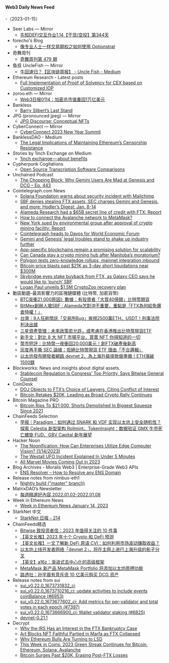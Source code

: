 #### Web3 Daily News Feed
-（2023-01-15）

- Seer Labs — Mirror
  - [先知DEFI交互作业1.14【干货/空投】第344天](https://mirror.xyz/seerlabs.eth/hYNN3ZUmm7wId1unjzdGRadp1T_l0FrEgmOY3BsJ4g0)
- forecho's Blog
  - [像专业人士一样交易期权之如何使用 Optionstrat](https://blog.forecho.com/how-to-trade-options-like-a-pro-with-optionstrat.html)
- 奇舞周刊
  - [奇舞周刊第 479 期](https://weekly.75.team/issue479.html)
- 鱼叔 UncleFish — Mirror
  - [牛回速归？【区块链周报】 - Uncle Fish - Medium](https://mirror.xyz/0xA6DDeA5E7a4eF5c680200BF37984A06c6CFb123D/xepYbdYfal6HZ38svCmZv-GOY1S6TBZrJx2iGTCF78I)
- Ethereum Research - Latest posts
  - [Full Implementation of Proof of Solvency for CEX based on Customized IOP](https://ethresear.ch/t/full-implementation-of-proof-of-solvency-for-cex-based-on-customized-iop/14596/4)
- zoroo.eth — Mirror
  - [Web3日报0114：加密总市值重回1万亿美元](https://mirror.xyz/zoroo.eth/x3v0qF16qtDbLX94SzN1ioh2pGLQiTCoHYaY5E_-bf8)
- Bankless
  - [Barry Silbert’s Last Stand](https://newsletter.banklesshq.com/p/barry-silberts-last-stand)
- JPG (pronounced jpeg) — Mirror
  - [JPG Discourse: Conceptual NFTs](https://jpg.mirror.xyz/kKJyagdqxo2vDOB6mtQRu9_-jpZ1LiVNX02BmSJU4DQ)
- CyberConnect — Mirror
  - [CyberConnect 2023 New Year Summit](https://mirror.xyz/cyberlab.eth/knI0ySrSRyROh29YSQh_kZYRtSJYZ59e1Xk62dCdFP0)
- BanklessDAO - Medium
  - [The Legal Implications of Maintaining Ethereum’s Censorship Resistance](https://medium.com/bankless-dao/the-legal-implications-of-maintaining-ethereums-censorship-resistance-442c56e9fdd?source=rss----2e8b6adb479c---4)
- Stories by 1inch Exchange on Medium
  - [1inch exchange — about benefits](https://1inch-exchange.medium.com/1inch-exchange-about-benefits-cbe530359507?source=rss-c4f4cadf8a31------2)
- Cypherpunk Cogitations
  - [Open Source Transcription Software Comparisons](https://blog.lopp.net/open-source-transcription-software-comparisons/)
- Unchained Podcast
  - [The Chopping Block: Why Gemini Users Are Mad at Genesis and DCG – Ep. 443](https://unchainedpodcast.com/the-chopping-block-why-gemini-users-are-mad-at-genesis-and-dcg-ep-443/)
- Cointelegraph.com News
  - [Solana Foundation warns about security incident with Mailchimp](https://cointelegraph.com/news/solana-foundation-warns-about-security-incident-with-mailchimp)
  - [SBF denies stealing FTX assets, SEC charges Gemini and Genesis, and more: Hodler’s Digest: Jan. 8-14](https://cointelegraph.com/magazine/sbf-denies-stealing-ftx-sec-charges-gemini-genesis-hodlers-digest-jan-8-14/)
  - [Alameda Research had a $65B secret line of credit with FTX: Report](https://cointelegraph.com/news/alameda-research-had-a-65b-secret-line-of-credit-with-ftx-report)
  - [How to connect the Avalanche network to MetaMask?](https://cointelegraph.com/news/how-to-connect-the-avalanche-network-to-metamask)
  - [New York sued by environmental group after approval of crypto mining facility: Report](https://cointelegraph.com/news/new-york-sued-by-environmental-group-after-approval-of-crypto-mining-facility-report)
  - [Cointelegraph heads to Davos for World Economic Forum](https://cointelegraph.com/news/cointelegraph-heads-to-davos-for-world-economic-forum)
  - [Gemini and Genesis’ legal troubles stand to shake up industry further](https://cointelegraph.com/news/gemini-and-genesis-legal-troubles-stand-to-shake-up-industry-further)
  - [App-specific blockchains remain a promising solution for scalability](https://cointelegraph.com/news/app-specific-blockchains-remain-a-promising-solution-for-scalability)
  - [Can Canada stay a crypto mining hub after Manitoba’s moratorium?](https://cointelegraph.com/news/can-canada-stay-a-crypto-mining-hub-after-manitoba-s-moratorium)
  - [Polygon tests zero-knowledge rollups, mainnet integration inbound](https://cointelegraph.com/news/polygon-tests-zero-knowledge-rollups-mainnet-integration-inbound)
  - [Bitcoin price blasts past $21K as 3-day short liquidations near $300M](https://cointelegraph.com/news/bitcoin-price-blasts-past-21k-as-3-day-short-liquidations-near-300m)
  - [Skybridge eyes stake buyback from FTX, as Galaxy CEO says he would like to ‘punch’ SBF](https://cointelegraph.com/news/skybridge-eyes-stake-buyback-from-ftx-as-galaxy-ceo-says-he-would-like-to-punch-sbf)
  - [Logan Paul unveils $1.5M CryptoZoo recovery plan](https://cointelegraph.com/news/logan-paul-unveils-1-3m-cryptozoo-recovery-plan)
- 動區動趨-最具影響力的區塊鏈媒體 (比特幣, 加密貨幣)
  - [BTC突衝21,000原因》數據：有投資者「大買40億鎂」比特幣期貨](https://www.blocktempo.com/cryptoquant-ceo-someones-just-bought-4b-worth-of-btc-futures/)
  - [BitMex創辦人嗆SBF : Alameda怎對沖不重要，重點是「FTX為何給免爆倉特權！」](https://www.blocktempo.com/arthur-hayes-asks-sbf-why-turned-off-the-liquidation-feature-for-alameda/)
  - [台灣｜9人狂刷幣託「交易所Bug」爽撈2500萬ETH、USDT！刑事法院判決出爐](https://www.blocktempo.com/bito-were-exploited-in-2020-25-million-eth-and-usdt-were-stolen/)
  - [三星資產管理：未來政策若允許，或考慮在香港推出比特幣現貨ETF](https://www.blocktempo.com/samsung-might-consider-starting-spot-bitcoin-fund-in-hk-if-rules-change/)
  - [新手文｜對比 8 大 NFT 市場平台，買賣 NFT 你得知道的一切](https://www.blocktempo.com/comparing-the-top-8-nft-marketplace/)
  - [幣市短評｜比特幣一夜衝回20,000美元！創FTX破產後新高](https://www.blocktempo.com/bitcoin-surges-past-20000/)
  - [灰度再手撕 SEC 論據：拒絕比特幣現貨 ETF 理由「不合邏輯」](https://www.blocktempo.com/grayscal-has-slammed-the-commissions-previous-brief/)
  - [以太坊發布開發者網路 devnet 2、為上海升級提款做準備！ETH漲破1500鎂](https://www.blocktempo.com/ethereum-release-devnet-2-ahead-of-the-shanghai-upgrade/)
- Blockworks: News and insights about digital assets.
  - [Stablecoin Regulation Is Congress’ Top Priority, Says Bitwise General Counsel](https://blockworks.co/news/stablecoin-regulation-congress-priority)
- CoinDesk
  - [DOJ Objects to FTX’s Choice of Lawyers, Citing Conflict of Interest](https://www.coindesk.com/policy/2023/01/14/doj-objects-to-ftxs-choice-of-lawyers-citing-conflict-of-interest/?utm_medium=referral&utm_source=rss&utm_campaign=headlines)
  - [Bitcoin Retakes $20K, Leading as Broad Crypto Rally Continues](https://www.coindesk.com/markets/2023/01/14/bitcoin-taps-20k-leading-as-broad-crypto-market-rally-continues/?utm_medium=referral&utm_source=rss&utm_campaign=headlines)
- Bitcoin Magazine PRO
  - [Bitcoin Rips To $21,000, Shorts Demolished In Biggest Squeeze Since 2021](https://bmpro.substack.com/p/bitcoin-price-hits-21k-massive-short-squeeze)
- ChainFeeds Selection
  - [早报｜Paradigm：如何通过 SNARK 和 VDF 实现以太坊上安全随机性？探索 Celestia 新型架构 Rollmint、TokenInsight：数据验证 GMX 牛市死亡螺旋 FUD、GBV Capital 新年展望](https://chainfeeds.substack.com/p/paradigm-snark-vdf-gbv-capital-tokeninsight)
- Hacker Noon
  - [The Noonification: How Can Enterprises Utilize Edge Computer Vision? (1/14/2023)](https://hackernoon.com/1-14-2023-noonification?source=rss)
  - [The Westall UFO Incident Explained In Under 5 Minutes](https://hackernoon.com/the-westall-ufo-incident-explained-in-under-5-minutes?source=rss)
  - [All Marvel Movies Coming Out in 2023](https://hackernoon.com/all-marvel-movies-coming-out-in-2023?source=rss)
- Blog Archives - Moralis Web3 | Enterprise-Grade Web3 APIs
  - [ENS Resolver – How to Resolve any ENS Domain](https://moralis.io/ens-resolver-how-to-resolve-any-ens-domain/)
- Release notes from nimbus-eth1
  - [Nightly build ("master" branch)](https://github.com/status-im/nimbus-eth1/releases/tag/nightly)
- MatrixDAO’s Newsletter
  - [每週精選好內容 2022.01.02-2022.01.08](https://matrixdao.substack.com/p/20220102-20220108)
- Week in Ethereum News
  - [Week in Ethereum News January 14, 2023](https://weekinethereumnews.com/week-in-ethereum-news-january-14-2023-thanks-to-speedrunethereum-com-for-making-this-issue-possible/)
- StarkNet 中文
  - [StarkNet 日报 - 214](https://starknetzh.substack.com/p/starknet-214)
- ChainFeeds精选
  - [Bitwise 致投资者信：2023 年值得关注的 10 件事](https://www.bitpush.news/articles/3571874)
  - [【英文长推】2023 年十个 Crypto 和 DeFi 预测](https://twitter.com/DefiIgnas/status/1613450902559690752)
  - [【英文长推】一文了解新 DeFi 原语 CVI：如何利用市场波动赚取收益？](https://twitter.com/ViktorDefi/status/1613504066482753536)
  - [以太坊上线开发者网络「devnet 2」，将在主网上进行上海升级的影子分叉](https://www.theblock.co/post/202075/ethereum-developers-release-devnet-2-ahead-of-mainnet-shadow-fork-for-shanghai)
  - [【英文】a16z：渐进式去中心化的高级框架](https://a16zcrypto.com/when-is-decentralizing-on-a-blockchain-valuable/)
  - [MetaMask 新产品 MetaMask Portfolio 将添加以太坊质押功能](https://www.coindesk.com/tech/2023/01/13/new-metamask-product-to-add-liquid-staking-via-lido-and-rocket-pool/)
  - [路透社：孙宇晨有意斥资 10 亿美元购买 DCG 资产](https://www.reuters.com/technology/crypto-investor-justin-sun-says-willing-spend-up-1-bln-dcg-assets-2023-01-13/)
- Release notes from sui
  - [sui_v0.22.0_1673731832_ci](https://github.com/MystenLabs/sui/releases/tag/sui_v0.22.0_1673731832_ci)
  - [sui_v0.22.0_1673710216_ci: update activities to include events coinBalance (#6953)](https://github.com/MystenLabs/sui/releases/tag/sui_v0.22.0_1673710216_ci)
  - [sui_v0.22.0_1673677602_ci: Add metrics for per-validator and total votes in each epoch (#7397)](https://github.com/MystenLabs/sui/releases/tag/sui_v0.22.0_1673677602_ci)
  - [sui_v0.22.0_1673666900_ci: Wallet validator staking (#6825)](https://github.com/MystenLabs/sui/releases/tag/sui_v0.22.0_1673666900_ci)
  - [devnet-0.21.1](https://github.com/MystenLabs/sui/releases/tag/devnet-0.21.1)
- Decrypt
  - [Why the IRS Has an Interest in the FTX Bankruptcy Case](https://decrypt.co/119226/irs-ftx-bankruptcy)
  - [Art Blocks NFT Faithful Partied in Marfa as FTX Collapsed](https://decrypt.co/119233/art-blocks-nft-faithful-partied-in-marfa-as-ftx-collapsed)
  - [Why Ethereum Bulls Are Turning to LSD](https://decrypt.co/119185/why-ethereum-bulls-are-turning-to-lsd)
  - [This Week in Coins: 2023 Green Streak Continues for Bitcoin, Ethereum, Solana, Avalanche](https://decrypt.co/119231/this-week-in-coins-2023-green-streak-continues-for-bitcoin-ethereum-solana-avalanche)
  - [Bitcoin Surges Past $20K, Erasing Post-FTX Losses](https://decrypt.co/119222/bitcoin-20k-ftx)
